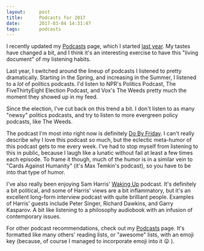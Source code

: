 ```yaml
---
layout:     post
title:      Podcasts for 2017
date:       2017-03-04 14:31:47
tags:       podcasts
---
```


I recently updated my [Podcasts](/podcasts) page, which I started [last year](/blog/2016/05/07/Podcast-Pileup/). My tastes have changed a bit, and I think it's an interesting exercise to have this "living document" of my listening habits.<!--break-->

Last year, I switched around the lineup of podcasts I listened to pretty dramatically. Starting in the Spring, and increasing in the Summer, I listened to a *lot* of politics podcasts. I'd listen to NPR's Politics Podcast, The FiveThirtyEight Election Podcast, and Vox's The Weeds pretty much the moment they showed up in my feed.

Since the election, I've cut back on this trend a bit. I don't listen to as many "newsy" politics podcasts, and try to listen to more evergreen policy podcasts, like The Weeds.

The podcast I'm most into right now is definitely [Do By Friday](http://dobyfriday.com/). I can't really describe why I love this podcast so much, but the eclectic meta-humor of this podcast gets to me every week. I've had to stop myself from listening to this in public, because I laugh like a lunatic without fail at least a few times each episode. To frame it though, much of the humor is in a similar vein to "Cards Against Humanity" (it's Max Temkin's podcast), so you have to be into that type of humor.

I've also really been enjoying Sam Harris' [Waking Up](https://soundcloud.com/samharrisorg) podcast. It's definitely a bit political, and some of Harris' views are a bit inflammatory, but it's an excellent long-form interview podcast with quite brilliant people. Examples of Harris' guests include Peter Singer, Richard Dawkins, and Garry Kasparov. A bit like listening to a philosophy audiobook with an infusion of contemporary issues.

For other podcast recommendations, check out my [Podcasts](/podcasts) page. It's formatted like many others' reading lists, or "awesome" lists, with an emoji key (because, of course I managed to incorporate emoji into it 😛  ).